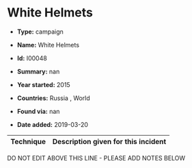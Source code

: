 # White Helmets

* **Type:** campaign

* **Name:** White Helmets

* **Id:** I00048

* **Summary:** nan

* **Year started:** 2015

* **Countries:** Russia , World

* **Found via:** nan

* **Date added:** 2019-03-20
 

| Technique | Description given for this incident |
| --------- | ------------------------- |


DO NOT EDIT ABOVE THIS LINE - PLEASE ADD NOTES BELOW